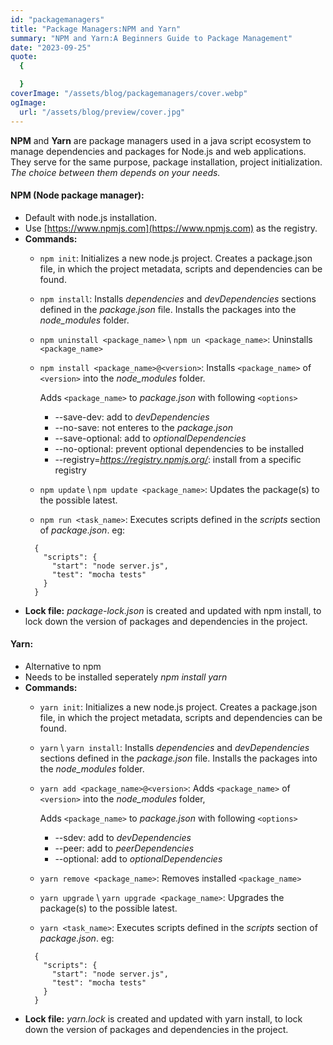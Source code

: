 ```yaml
---
id: "packagemanagers"
title: "Package Managers:NPM and Yarn"
summary: "NPM and Yarn:A Beginners Guide to Package Management"
date: "2023-09-25"
quote:
  {

  }
coverImage: "/assets/blog/packagemanagers/cover.webp"
ogImage:
  url: "/assets/blog/preview/cover.jpg"
---
```


**NPM** and **Yarn** are package managers used in a java script ecosystem to manage dependencies and packages for Node.js and web applications. They serve for the same purpose, package installation, project initialization. _The choice between them depends on your needs._

#### NPM (Node package manager):
- Default with node.js installation. 
- Use [https://www.npmjs.com](https://www.npmjs.com) as the registry.
- **Commands:**
  - ```npm init```:
  Initializes a new node.js project. Creates a package.json file, in which the project metadata, scripts and dependencies can be found.
  - ```npm install```:
  Installs *dependencies* and *devDependencies* sections defined in the _package.json_ file. Installs the packages into the *node_modules* folder. 

  - ```npm uninstall <package_name>``` \ ```npm un <package_name>```:
  Uninstalls ```<package_name>```
  
  - ```npm install <package_name>@<version>```:
  Installs ```<package_name>``` of ```<version>``` into the *node_modules* folder.
    
    Adds  ```<package_name>``` to  _package.json_ with following ```<options>```
      - --save-dev: add to *devDependencies*
      - --no-save: not enteres to the _package.json_
      - --save-optional: add to *optionalDependencies*
      - --no-optional: prevent optional dependencies to be installed
      - --registry=_https://registry.npmjs.org/_: install from a specific registry
  
  - ```npm update``` \ ```npm update <package_name>```:
  Updates the package(s) to the possible latest.

  - ```npm run <task_name>```:
  Executes scripts defined in the *scripts* section of _package.json_.
  eg: 
  ```
    {
      "scripts": {
        "start": "node server.js",
        "test": "mocha tests"
      }
    }
  ```
- **Lock file:** *package-lock.json* is created and updated with npm install, to lock down the version of packages and dependencies in the project.


#### Yarn:
- Alternative to npm
- Needs to be installed seperately _npm install yarn_
- **Commands:**
  - ```yarn init```:
  Initializes a new node.js project. Creates a package.json file, in which the project metadata, scripts and dependencies can be found.
  - ```yarn``` \ ```yarn install```:
  Installs *dependencies* and *devDependencies* sections defined in the _package.json_ file. Installs the packages into the *node_modules* folder. 
  
  - ```yarn add <package_name>@<version>```:
  Adds ```<package_name>``` of ```<version>``` into the *node_modules* folder, 
    
    Adds  ```<package_name>``` to  _package.json_ with following ```<options>```
      - --sdev: add to *devDependencies*
      - --peer: add to *peerDependencies*
      - --optional: add to *optionalDependencies*
   
  - ```yarn remove <package_name>```:
  Removes installed ```<package_name>```

  - ```yarn upgrade``` \ ```yarn upgrade <package_name>```:
  Upgrades the package(s) to the possible latest.

  - ```yarn <task_name>```:
  Executes scripts defined in the *scripts* section of _package.json_.
  eg: 
  ```
    {
      "scripts": {
        "start": "node server.js",
        "test": "mocha tests"
      }
    }
  ```
- **Lock file:** *yarn.lock* is created and updated with yarn install, to lock down the version of packages and dependencies in the project.
